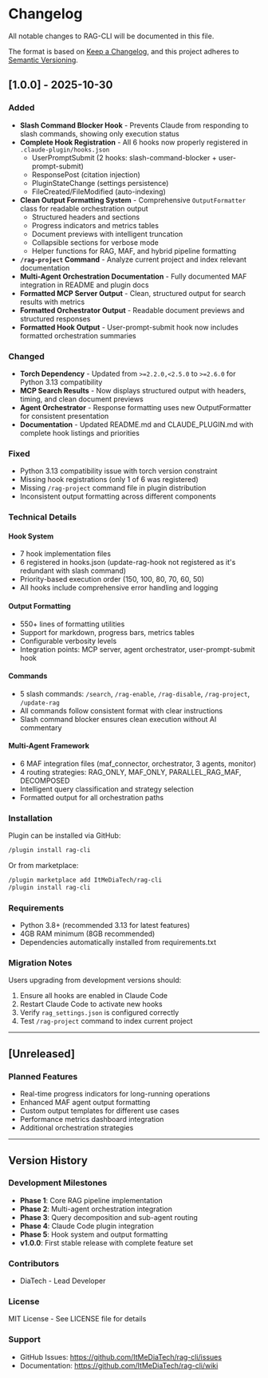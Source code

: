 # Changelog

All notable changes to RAG-CLI will be documented in this file.

The format is based on [Keep a Changelog](https://keepachangelog.com/en/1.0.0/),
and this project adheres to [Semantic Versioning](https://semver.org/spec/v2.0.0.html).

## [1.0.0] - 2025-10-30

### Added
- **Slash Command Blocker Hook** - Prevents Claude from responding to slash commands, showing only execution status
- **Complete Hook Registration** - All 6 hooks now properly registered in `.claude-plugin/hooks.json`
  - UserPromptSubmit (2 hooks: slash-command-blocker + user-prompt-submit)
  - ResponsePost (citation injection)
  - PluginStateChange (settings persistence)
  - FileCreated/FileModified (auto-indexing)
- **Clean Output Formatting System** - Comprehensive `OutputFormatter` class for readable orchestration output
  - Structured headers and sections
  - Progress indicators and metrics tables
  - Document previews with intelligent truncation
  - Collapsible sections for verbose mode
  - Helper functions for RAG, MAF, and hybrid pipeline formatting
- **`/rag-project` Command** - Analyze current project and index relevant documentation
- **Multi-Agent Orchestration Documentation** - Fully documented MAF integration in README and plugin docs
- **Formatted MCP Server Output** - Clean, structured output for search results with metrics
- **Formatted Orchestrator Output** - Readable document previews and structured responses
- **Formatted Hook Output** - User-prompt-submit hook now includes formatted orchestration summaries

### Changed
- **Torch Dependency** - Updated from `>=2.2.0,<2.5.0` to `>=2.6.0` for Python 3.13 compatibility
- **MCP Search Results** - Now displays structured output with headers, timing, and clean document previews
- **Agent Orchestrator** - Response formatting uses new OutputFormatter for consistent presentation
- **Documentation** - Updated README.md and CLAUDE_PLUGIN.md with complete hook listings and priorities

### Fixed
- Python 3.13 compatibility issue with torch version constraint
- Missing hook registrations (only 1 of 6 was registered)
- Missing `/rag-project` command file in plugin distribution
- Inconsistent output formatting across different components

### Technical Details

#### Hook System
- 7 hook implementation files
- 6 registered in hooks.json (update-rag-hook not registered as it's redundant with slash command)
- Priority-based execution order (150, 100, 80, 70, 60, 50)
- All hooks include comprehensive error handling and logging

#### Output Formatting
- 550+ lines of formatting utilities
- Support for markdown, progress bars, metrics tables
- Configurable verbosity levels
- Integration points: MCP server, agent orchestrator, user-prompt-submit hook

#### Commands
- 5 slash commands: `/search`, `/rag-enable`, `/rag-disable`, `/rag-project`, `/update-rag`
- All commands follow consistent format with clear instructions
- Slash command blocker ensures clean execution without AI commentary

#### Multi-Agent Framework
- 6 MAF integration files (maf_connector, orchestrator, 3 agents, monitor)
- 4 routing strategies: RAG_ONLY, MAF_ONLY, PARALLEL_RAG_MAF, DECOMPOSED
- Intelligent query classification and strategy selection
- Formatted output for all orchestration paths

### Installation
Plugin can be installed via GitHub:
```bash
/plugin install rag-cli
```

Or from marketplace:
```bash
/plugin marketplace add ItMeDiaTech/rag-cli
/plugin install rag-cli
```

### Requirements
- Python 3.8+ (recommended 3.13 for latest features)
- 4GB RAM minimum (8GB recommended)
- Dependencies automatically installed from requirements.txt

### Migration Notes
Users upgrading from development versions should:
1. Ensure all hooks are enabled in Claude Code
2. Restart Claude Code to activate new hooks
3. Verify `rag_settings.json` is configured correctly
4. Test `/rag-project` command to index current project

---

## [Unreleased]

### Planned Features
- Real-time progress indicators for long-running operations
- Enhanced MAF agent output formatting
- Custom output templates for different use cases
- Performance metrics dashboard integration
- Additional orchestration strategies

---

## Version History

### Development Milestones
- **Phase 1**: Core RAG pipeline implementation
- **Phase 2**: Multi-agent orchestration integration
- **Phase 3**: Query decomposition and sub-agent routing
- **Phase 4**: Claude Code plugin integration
- **Phase 5**: Hook system and output formatting
- **v1.0.0**: First stable release with complete feature set

### Contributors
- DiaTech - Lead Developer

### License
MIT License - See LICENSE file for details

### Support
- GitHub Issues: https://github.com/ItMeDiaTech/rag-cli/issues
- Documentation: https://github.com/ItMeDiaTech/rag-cli/wiki

